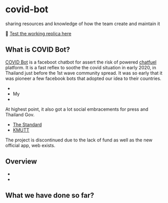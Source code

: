 # covid-bot
sharing resources and knowledge of how the team create and maintain it

🤖 [Test the working replica here](m.me/covidbotmonument)

## What is COVID Bot?

[COVID Bot](https://www.facebook.com/covid19bot/) is a faceboot chatbot for assert the risk of powered [chatfuel](https://chatfuel.com/) platform. It is a fast reflex to soothe the covid situation in early 2020, in Thailand just before the 1st wave community spread. It was so early that it was pioneer a few facebook bots that adopted our idea to their countries. 

- 
- My
- 

At highest point, it also got a lot social embracements for press and Thailand Gov.
- [The Standard](https://thestandard.co/freak-lab-covid-bot/)
- [KMUTT](https://covid-19.kmutt.ac.th/2020/04/%E0%B8%99%E0%B8%B1%E0%B8%81%E0%B8%A7%E0%B8%B4%E0%B8%88%E0%B8%B1%E0%B8%A2-%E0%B8%A1%E0%B8%88%E0%B8%98-%E0%B8%A3%E0%B9%88%E0%B8%A7%E0%B8%A1%E0%B8%81%E0%B8%B1%E0%B8%9A%E0%B8%97%E0%B8%B5%E0%B8%A1/)



The project is discontinued due to the lack of fund as well as the new official app, web exists.

## Overview
- 
-

## What we have done so far?
